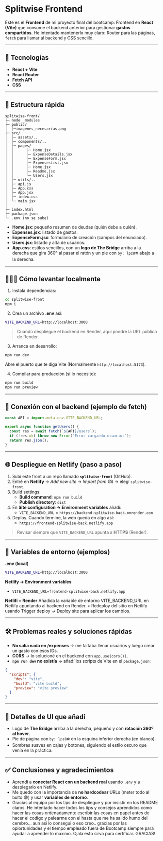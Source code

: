 # Splitwise Frontend

Este es el **Frontend** de mi proyecto final del bootcamp:
Frontend en **React (Vite)** que consume el backend anterior para gestionar **gastos compartidos**.
He intentado mantenerlo muy claro: Router para las páginas, `fetch` para llamar al backend y CSS sencillo.

---

## 🚀 Tecnologías
- **React + Vite**
- **React Router**
- **Fetch API**
- **CSS** 

---

## 🧭 Estructura rápida
```
splitwise-front/
├─ node _modules
├─ public/
│  ├─imagenes_necesarias.png
├─ src/
│  ├─ assets/..
│  ├─ components/..
│  ├─ pages/
│  │      ├─ Home.jsx
│  │      ├─ ExpenseDetails.jsx
│  │      ├─ ExpenseForm.jsx
│  │      ├─ ExpensesList.jsx    
│  │      ├─ Home.jsx
│  │      ├─ Readme.jsx
│  │      └─ Users.jsx
│  ├─ utils/..
│  ├─ api.js
│  ├─ App.css
│  ├─ App.jsx
│  ├─ index.css
│  └─ main.jsx
│     
├─ index.html
├─ package.json
└─ .env (no se sube)
```

- **Home.jsx**: pequeño resumen de deudas (quién debe a quién).
- **Expenses.jsx**: listado de gastos.
- **ExpenseForm.jsx**: formulario de creación (campos del enunciado).
- **Users.jsx**: listado y alta de usuarios.
- **App.css**: estilos sencillos, con un **logo de The Bridge** arriba a la derecha que gira 360º al pasar el ratón y un pie con `by: lpz8⚽️` abajo a la derecha.



---

## 🙋🏽‍♂️ Cómo levantar **localmente**
1) Instala dependencias:
```bash
cd splitwise-front
npm i
```

2) Crea un archivo **.env** así:
```bash
VITE_BACKEND_URL=http://localhost:3000
```
> Cuando despliegue el backend en Render, aquí pondré la URL pública de Render.

3) Arranca en desarrollo:
```bash
npm run dev
```
Abre el puerto que te diga Vite (Normalmente `http://localhost:5173`).

4) Compilar para producción (si lo necesito):
```bash
npm run build
npm run preview
```

---

## 🔗 Conexión con el backend (ejemplo de fetch)
```js
const API = import.meta.env.VITE_BACKEND_URL;

export async function getUsers() {
  const res = await fetch(`${API}/users`);
  if (!res.ok) throw new Error("Error cargando usuarios");
  return res.json();
}
```

---

## 🌐 Despliegue en **Netlify** (paso a paso)
1. Subí este front a un repo llamado **`splitwise-front`** (GitHub).
2. Entré en **Netlify** → *Add new site* → *Import from Git* → elegí `splitwise-front`.
3. Build settings:
   - **Build command**: `npm run build`
   - **Publish directory**: `dist`
4. En **Site configuration → Environment variables** añadí:
   - `VITE_BACKEND_URL` = `https://backend-splitwise-back.onrender.com`
5. Deploy. Cuando termine, la web queda en algo así:
   - `https://frontend-splitwise-back.netlify.app`

 >Revisar siempre que `VITE_BACKEND_URL` apunta a **HTTPS** (Render).

---

## 🧷 Variables de entorno (ejemplos)
**.env (local)**
```bash
VITE_BACKEND_URL=http://localhost:3000
```

**Netlify → Environment variables**
- `VITE_BACKEND_URL=frontend-splitwise-back.netlify.app`

**Netlifi + Render**
    Añadida la variable de entorno VITE_BACKEND_URL en Netlify apuntando al backend en Render.
	•	Redeploy del sitio en Netlify usando Trigger deploy → Deploy site para aplicar los cambios.

---

## 🛠️ Problemas reales y soluciones rápidas
- **No salía nada en /expenses** → me faltaba llenar usuarios y luego crear un gasto con esos IDs.
- **CORS** → lo solucioné en el backend con `app.use(cors())`.
- **`npm run dev` no existía** → añadí los scripts de Vite en el `package.json`:
```json
{
  "scripts": {
    "dev": "vite",
    "build": "vite build",
    "preview": "vite preview"
  }
}
```

---

## 🎨 Detalles de UI que añadí
- Logo de **The Bridge** arriba a la derecha, pequeño y con **rotación 360º al hover**.
- Pie de página con `by: lpz8⚽️` en la esquina inferior derecha (en blanco).
- Sombras suaves en cajas y botones, siguiendo el estilo oscuro que venía en la práctica.

---

## ✅ Conclusiones y agradecimientos
- Aprendí a **conectar React con un backend real** usando `.env` y a desplegarlo en Netlify.
- Me quedo con la importancia de **no hardcodear** URLs (meter todo al bulto 😅) y usar **variables de entorno**.
- Gracias al equipo por los tips de despliegue y por insistir en los README claros. He intentado hacer todos los tips y consejos aprendidos como hacer las cosas ordenadamente escribir las cosas en papel antes de hacer el codigo y pelearme con el hasta que me ha salido humo del cerebro... aun asi lo consegui o eso creo..
gracias por las opiortunidades y el tiempo empleado fuera de Bootcamp siempre para ayudar a aprender lo maximo.
Ojala esto sirva para certificar.
GRACIAS!
